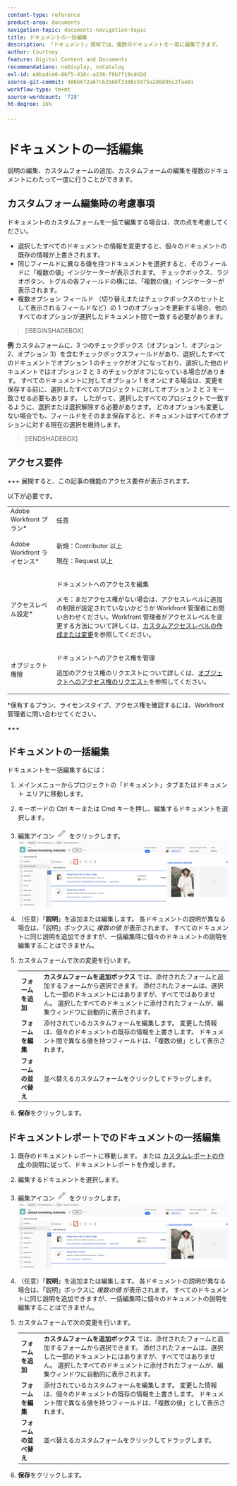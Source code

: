 ```yaml
---
content-type: reference
product-area: documents
navigation-topic: documents-navigation-topic
title: ドキュメントの一括編集
description: 「ドキュメント」領域では、複数のドキュメントを一度に編集できます。
author: Courtney
feature: Digital Content and Documents
recommendations: noDisplay, noCatalog
exl-id: e8badce6-86f5-416c-a238-f9b7f19cdd2d
source-git-commit: 486b672a67c62b86f3306c9375a286895c2fae01
workflow-type: tm+mt
source-wordcount: '728'
ht-degree: 16%

---
```


# ドキュメントの一括編集

説明の編集、カスタムフォームの追加、カスタムフォームの編集を複数のドキュメントにわたって一度に行うことができます。

## カスタムフォーム編集時の考慮事項

ドキュメントのカスタムフォームを一括で編集する場合は、次の点を考慮してください。

* 選択したすべてのドキュメントの情報を変更すると、個々のドキュメントの既存の情報が上書きされます。
* 同じフィールドに異なる値を持つドキュメントを選択すると、そのフィールドに「複数の値」インジケーターが表示されます。 チェックボックス、ラジオボタン、トグルの各フィールドの横には、「複数の値」インジケーターが表示されます。
* 複数オプション フィールド （切り替えまたはチェックボックスのセットとして表示されるフィールドなど）の 1 つのオプションを更新する場合、他のすべてのオプションが選択したドキュメント間で一致する必要があります。

>[!BEGINSHADEBOX]

**例**
カスタムフォームに、3 つのチェックボックス（オプション 1、オプション 2、オプション 3）を含むチェックボックスフィールドがあり、選択したすべてのドキュメントでオプション 1 のチェックがオフになっており、選択した他のドキュメントではオプション 2 と 3 のチェックがオフになっている場合があります。 すべてのドキュメントに対してオプション 1 をオンにする場合は、変更を保存する前に、選択したすべてのプロジェクトに対してオプション 2 と 3 を一致させる必要もあります。 したがって、選択したすべてのプロジェクトで一致するように、選択または選択解除する必要があります。 どのオプションも変更しない場合でも、フィールドをそのまま保存すると、ドキュメントはすべてのオプションに対する現在の選択を維持します。

>[!ENDSHADEBOX]

## アクセス要件

+++ 展開すると、この記事の機能のアクセス要件が表示されます。

以下が必要です。

<table style="table-layout:auto"> 
 <col> 
 <col> 
 <tbody> 
  <tr> 
   <td role="rowheader">Adobe Workfront プラン*</td> 
   <td> <p> 任意</p> </td> 
  </tr> 
  <tr> 
   <td role="rowheader">Adobe Workfront ライセンス*</td> 
   <td><p> 新規：Contributor 以上</p> 
   <p> 現在：Request 以上</p> </td> 
  </tr> 
  <tr> 
   <td role="rowheader">アクセスレベル設定*</td> 
   <td> <p>ドキュメントへのアクセスを編集</p> <p>メモ：まだアクセス権がない場合は、アクセスレベルに追加の制限が設定されていないかどうか Workfront 管理者にお問い合わせください。Workfront 管理者がアクセスレベルを変更する方法について詳しくは、<a href="../../administration-and-setup/add-users/configure-and-grant-access/create-modify-access-levels.md" class="MCXref xref">カスタムアクセスレベルの作成または変更</a>を参照してください。</p> </td> 
  </tr> 
  <tr> 
   <td role="rowheader">オブジェクト権限</td> 
   <td> <p>ドキュメントへのアクセス権を管理</p> <p>追加のアクセス権のリクエストについて詳しくは、<a href="../../workfront-basics/grant-and-request-access-to-objects/request-access.md" class="MCXref xref">オブジェクトへのアクセス権のリクエスト</a>を参照してください。</p> </td> 
  </tr> 
 </tbody> 
</table>

&#42;保有するプラン、ライセンスタイプ、アクセス権を確認するには、Workfront 管理者に問い合わせてください。

+++

## ドキュメントの一括編集

ドキュメントを一括編集するには：

1. メインメニューからプロジェクトの「ドキュメント」タブまたはドキュメント エリアに移動します。
1. キーボードの Ctrl キーまたは Cmd キーを押し、編集するドキュメントを選択します。
1. 編集アイコン ![ 編集アイコン ](assets/edit-icon.png) をクリックします。
   ![ ページ上の編集アイコンの場所 ](assets/edit-multiple-documents.png)
1. （任意）「**説明**」を追加または編集します。 各ドキュメントの説明が異なる場合は、「説明」ボックスに _複数の値_ が表示されます。 すべてのドキュメントに同じ説明を追加できますが、一括編集時に個々のドキュメントの説明を編集することはできません。
1. カスタムフォームで次の変更を行います。

   <table>
    <tr>
    <td><strong>フォームを追加</strong></td>
    <td><strong> カスタムフォームを追加ボックス </strong> では、添付されたフォームと追加するフォームから選択できます。 添付されたフォームは、選択した一部のドキュメントにはありますが、すべてではありません。 選択したすべてのドキュメントに添付されたフォームが、編集ウィンドウに自動的に表示されます。  </td>
    </tr>
    <tr>
    <td><strong>フォームを編集</strong></td>
    <td>添付されているカスタムフォームを編集します。 変更した情報は、個々のドキュメントの既存の情報を上書きします。 ドキュメント間で異なる値を持つフィールドは、「複数の値」として表示されます。 </td>
    </tr>
    <tr>
    <td><strong>フォームの並べ替え</strong></td>
    <td>並べ替えるカスタムフォームをクリックしてドラッグします。</td>
    </tr>
    </table>
1. **保存**&#x200B;をクリックします。


## ドキュメントレポートでのドキュメントの一括編集

1. 既存のドキュメントレポートに移動します。
または
[ カスタムレポートの作成 ](/help/quicksilver/reports-and-dashboards/reports/creating-and-managing-reports/create-custom-report.md) の説明に従って、ドキュメントレポートを作成します。
1. 編集するドキュメントを選択します。
1. 編集アイコン ![ 編集アイコン ](assets/edit-icon.png) をクリックします。
   ![ ページ上の編集アイコンの場所 ](assets/edit-multiple-documents.png)
1. （任意）「**説明**」を追加または編集します。 各ドキュメントの説明が異なる場合は、「説明」ボックスに _複数の値_ が表示されます。 すべてのドキュメントに同じ説明を追加できますが、一括編集時に個々のドキュメントの説明を編集することはできません。
1. カスタムフォームで次の変更を行います。

   <table>
    <tr>
    <td><strong>フォームを追加</strong></td>
    <td><strong> カスタムフォームを追加ボックス </strong> では、添付されたフォームと追加するフォームから選択できます。 添付されたフォームは、選択した一部のドキュメントにはありますが、すべてではありません。 選択したすべてのドキュメントに添付されたフォームが、編集ウィンドウに自動的に表示されます。  </td>
    </tr>
    <tr>
    <td><strong>フォームを編集</strong></td>
    <td>添付されているカスタムフォームを編集します。 変更した情報は、個々のドキュメントの既存の情報を上書きします。 ドキュメント間で異なる値を持つフィールドは、「複数の値」として表示されます。 </td>
    </tr>
    <tr>
    <td><strong>フォームの並べ替え</strong></td>
    <td>並べ替えるカスタムフォームをクリックしてドラッグします。</td>
    </tr>
    </table>
1. **保存**&#x200B;をクリックします。
